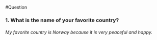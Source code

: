 #Question

### 1. What is the name of your favorite country?
   ###### My favorite country is Norway because it is very peaceful and happy.
